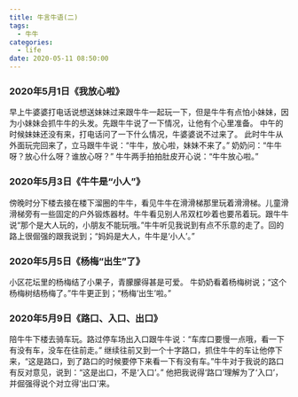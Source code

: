 ```yaml
---
title: 牛言牛语(二)
tags:
  - 牛牛
categories:
  - life
date: 2020-05-11 08:50:00
---
```

### 2020年5月1日《我放心啦》
早上牛婆婆打电话说想送妹妹过来跟牛牛一起玩一下，但是牛牛有点怕小妹妹，因为小妹妹会抓牛牛的头发。先跟牛牛说了一下情况，让他有个心里准备。
中午的时候妹妹还没有来，打电话问了一下什么情况，牛婆婆说不过来了。
此时牛牛从外面玩完回来了，立马跟牛牛说：“牛牛，放心啦，妹妹不来了。”
奶奶问：“牛牛呀？放心什么呀？谁放心呀？”
牛牛两手拍拍肚皮开心说：“牛牛放心啦。”
 
### 2020年5月3日《牛牛是“小人”》
傍晚时分下楼去接在楼下溜圈的牛牛，看见牛牛在滑滑梯那里玩着滑滑梯。儿童滑滑梯旁有一些固定的户外锻炼器材。牛牛看见别人吊双杠吵着也要吊着玩。跟牛牛说“那个是大人玩的，小朋友不能玩哦。”牛牛听见我说到有点不乐意的走了。回的路上很倔强的跟我说到；“妈妈是大人，牛牛是‘小人’。”

### 2020年5月5日《杨梅“出生”了》
小区花坛里的杨梅结了小果子，青朦朦得甚是可爱。
牛奶奶看着杨梅树说；“这个杨梅树结杨梅了。”牛牛更正到；“杨梅‘出生’啦。”

### 2020年5月9日《路口、入口、出口》
陪牛牛下楼去骑车玩。路过停车场出入口跟牛牛说：“车库口要慢一点哦，看一下有没有车，没车在往前走。”
继续往前又到一个十字路口，抓住牛牛的车让他停下来，“这是路口，到了路口的时候要停下来看一下有没有车。”牛牛对于我说的路口有反对意见，说到：“这是出口，不是‘入口’。”
他把我说得‘路口’理解为了‘入口’，并倔强得说个对立得‘出口’来。
<!--stackedit_data:
eyJoaXN0b3J5IjpbODgwNzQ1Njk3LDE0NzQ0NTYzOTksMjA0Mz
IxOTIwNV19
-->